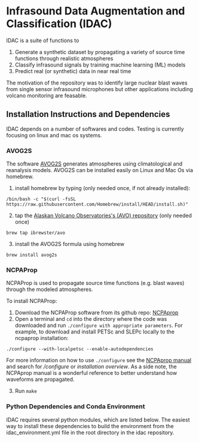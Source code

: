 # Infrasound Data Augmentation and Classification (IDAC)

IDAC is a suite of functions to 
1.  Generate a synthetic dataset by propagating a variety of source time functions through realistic atmospheres
1.  Classify infrasound signals by training machine learning (ML) models 
1.  Predict real (or synthetic) data in near real time

The motivation of the repository was to identify large nuclear blast waves from single sensor infrasound microphones but other applications including volcano monitoring are feasable. 

## Installation Instructions and Dependencies
IDAC depends on a number of softwares and codes.  Testing is currently focusing on linux and mac os systems.  


### AVOG2S 

The software [AVOG2S](https://github.com/usgs/volcano-avog2s) generates atmospheres using climatological and reanalysis models.  AVOG2S can be installed easily on Linux and Mac Os via homebrew.  

1.  install homebrew by typing (only needed once, if not already installed): 

`/bin/bash -c "$(curl -fsSL https://raw.githubusercontent.com/Homebrew/install/HEAD/install.sh)"`

2.  tap the [Alaskan Volcano Observatories's (AVO) repository](https://github.com/ibrewster/homebrew-avo) (only needed once)

`brew tap ibrewster/avo`

3.  install the AVOG2S formula using homebrew 

`brew install avog2s`

### NCPAProp
NCPAProp is used to propagate source time functions (e.g. blast waves) through the modeled atmospheres. 

To install NCPAProp: 

1.  Download the NCPAProp software from its github repo: [NCPAprop](https://github.com/chetzer-ncpa/ncpaprop)
2.  Open a terminal and `cd` into the directory where the code was downloaded and run `./configure with appropriate parameters`. For example, to download and install PETSc and SLEPc locally to the ncpaprop installation:

`./configure --with-localpetsc --enable-autodependencies`

For more information on how to use `./configure` see the [NCPAprop manual](https://github.com/chetzer-ncpa/ncpaprop/blob/master/docs/ncpaprop-manual.pdf) and search for */configure* or *installation overview*.  As a side note, the NCPAprop manual is a wonderful reference to better understand how waveforms are propagated.  

3.  Run `make`

### Python Dependencies and Conda Environment
IDAC requires several python modules, which are listed below.  The easiest way to install these dependencies to build the environment from the idac_environment.yml file in the root directory in the idac repository.  




